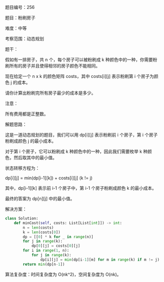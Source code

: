 题目编号：256

题目：粉刷房子

难度：中等

考察范围：动态规划

题干：

假如有一排房子，共 n 个，每个房子可以被粉刷成 k 种颜色中的一种，你需要粉刷所有的房子并且使得相邻的房子颜色不能相同。

现在给定一个 n x k 的颜色矩阵 costs，其中 costs[i][j] 表示粉刷第 i 个房子为颜色 j 的成本。

请你计算出粉刷完所有房子最少的成本是多少。

注意：

所有费用都是正整数。

解题思路：

这是一道动态规划的题目，我们可以用 dp[i][j] 表示粉刷前 i 个房子，第 i 个房子粉刷成颜色 j 的最小成本。

对于第 i 个房子，它可以粉刷成 k 种颜色中的一种，因此我们需要枚举 k 种颜色，然后取其中的最小值。

状态转移方程为：

dp[i][j] = min(dp[i-1][k]) + costs[i][j] (k != j)

其中，dp[i-1][k] 表示前 i-1 个房子中，第 i-1 个房子粉刷成颜色 k 的最小成本。

最终的答案为 dp[n][j] 中的最小值。

解决方案：

```python
class Solution:
    def minCost(self, costs: List[List[int]]) -> int:
        n = len(costs)
        k = len(costs[0])
        dp = [[0] * k for _ in range(n)]
        for j in range(k):
            dp[0][j] = costs[0][j]
        for i in range(1, n):
            for j in range(k):
                dp[i][j] = min(dp[i-1][m] for m in range(k) if m != j) + costs[i][j]
        return min(dp[n-1])
```

算法复杂度：时间复杂度为 O(nk^2)，空间复杂度为 O(nk)。
